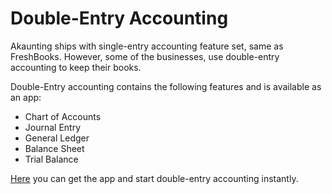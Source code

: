 Double-Entry Accounting
=======================

Akaunting ships with single-entry accounting feature set, same as FreshBooks. However, some of the businesses, use double-entry accounting to keep their books.

Double-Entry accounting contains the following features and is available as an app:

- Chart of Accounts
- Journal Entry
- General Ledger
- Balance Sheet
- Trial Balance

[Here](https://akaunting.com/apps/double-entry) you can get the app and start double-entry accounting instantly.